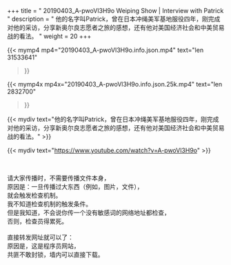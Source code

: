 +++
title = " 20190403_A-pwoVl3H9o Weiping Show | Interview with Patrick "
description = " 他的名字叫Patrick，曾在日本冲绳美军基地服役四年，刚完成对他的采访，分享新奥尔良志愿者之旅的感想，还有他对美国经济社会和中美贸易战的看法。 "
weight = 20
+++

{{< mymp4 mp4="20190403_A-pwoVl3H9o.info.json.mp4" 
text="len 31533641"
>}}

{{< mymp4x  mp4x="20190403_A-pwoVl3H9o.info.json.25k.mp4"
text="len 2832700"
>}}


{{< mydiv text="他的名字叫Patrick，曾在日本冲绳美军基地服役四年，刚完成对他的采访，分享新奥尔良志愿者之旅的感想，还有他对美国经济社会和中美贸易战的看法。" >}}
<br>

{{< mydiv text="https://www.youtube.com/watch?v=A-pwoVl3H9o" >}}


<br>

请大家传播时，不需要传播文件本身，<br>
原因是：一旦传播过大东西（例如，图片，文件），<br>
就会触发检查机制。<br>
我不知道检查机制的触发条件。<br>
但是我知道，不会说你传一个没有敏感词的网络地址都检查，<br>
否则，检查员得累死。<br><br>
直接转发网址就可以了：<br>
原因是，这是程序员网站，<br>
共匪不敢封锁，墙内可以直接下载。


